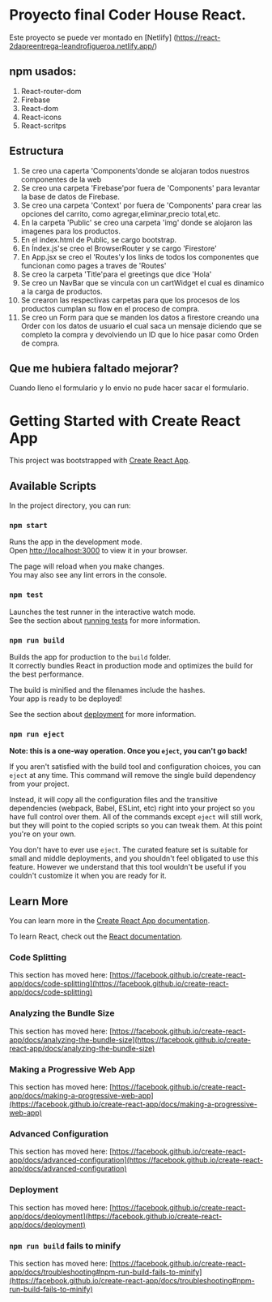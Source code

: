 # Proyecto final Coder House React.

Este proyecto se puede ver montado en [Netlify]
(https://react-2dapreentrega-leandrofigueroa.netlify.app/)

## npm usados:
1. React-router-dom
2. Firebase
3. React-dom
4. React-icons
5. React-scritps 

## Estructura
1. Se creo una caperta 'Components'donde se alojaran todos nuestros componentes de la web
2. Se creo una carpeta 'Firebase'por fuera de 'Components' para levantar la base de datos de Firebase.
3. Se creo una carpeta 'Context' por fuera de 'Components' para crear las opciones del carrito, como agregar,eliminar,precio total,etc.
4. En la carpeta 'Public' se creo una carpeta 'img' donde se alojaron las imagenes para los productos.
5. En el index.html de Public, se cargo bootstrap.
6. En Índex.js'se creo el BrowserRouter y se cargo 'Firestore'
7. En App.jsx se creo el 'Routes'y los links de todos los componentes que funcionan como pages a traves de 'Routes'
8. Se creo la carpeta 'Title'para el greetings que dice 'Hola'
9. Se creo un NavBar que se vincula con un cartWidget el cual es dinamico a la carga de productos.
10. Se crearon las respectivas carpetas para que los procesos de los productos cumplan su flow en el proceso de compra.
11. Se creo un Form para que se manden los datos a firestore creando una Order con los datos de usuario el cual saca un mensaje diciendo que se completo la compra y devolviendo un ID que lo hice pasar como Orden de compra.

## Que me hubiera faltado mejorar?
Cuando lleno el formulario y lo envio no pude hacer sacar el formulario.


# Getting Started with Create React App

This project was bootstrapped with [Create React App](https://github.com/facebook/create-react-app).

## Available Scripts

In the project directory, you can run:

### `npm start`

Runs the app in the development mode.\
Open [http://localhost:3000](http://localhost:3000) to view it in your browser.

The page will reload when you make changes.\
You may also see any lint errors in the console.

### `npm test`

Launches the test runner in the interactive watch mode.\
See the section about [running tests](https://facebook.github.io/create-react-app/docs/running-tests) for more information.

### `npm run build`

Builds the app for production to the `build` folder.\
It correctly bundles React in production mode and optimizes the build for the best performance.

The build is minified and the filenames include the hashes.\
Your app is ready to be deployed!

See the section about [deployment](https://facebook.github.io/create-react-app/docs/deployment) for more information.

### `npm run eject`

**Note: this is a one-way operation. Once you `eject`, you can't go back!**

If you aren't satisfied with the build tool and configuration choices, you can `eject` at any time. This command will remove the single build dependency from your project.

Instead, it will copy all the configuration files and the transitive dependencies (webpack, Babel, ESLint, etc) right into your project so you have full control over them. All of the commands except `eject` will still work, but they will point to the copied scripts so you can tweak them. At this point you're on your own.

You don't have to ever use `eject`. The curated feature set is suitable for small and middle deployments, and you shouldn't feel obligated to use this feature. However we understand that this tool wouldn't be useful if you couldn't customize it when you are ready for it.

## Learn More

You can learn more in the [Create React App documentation](https://facebook.github.io/create-react-app/docs/getting-started).

To learn React, check out the [React documentation](https://reactjs.org/).

### Code Splitting

This section has moved here: [https://facebook.github.io/create-react-app/docs/code-splitting](https://facebook.github.io/create-react-app/docs/code-splitting)

### Analyzing the Bundle Size

This section has moved here: [https://facebook.github.io/create-react-app/docs/analyzing-the-bundle-size](https://facebook.github.io/create-react-app/docs/analyzing-the-bundle-size)

### Making a Progressive Web App

This section has moved here: [https://facebook.github.io/create-react-app/docs/making-a-progressive-web-app](https://facebook.github.io/create-react-app/docs/making-a-progressive-web-app)

### Advanced Configuration

This section has moved here: [https://facebook.github.io/create-react-app/docs/advanced-configuration](https://facebook.github.io/create-react-app/docs/advanced-configuration)

### Deployment

This section has moved here: [https://facebook.github.io/create-react-app/docs/deployment](https://facebook.github.io/create-react-app/docs/deployment)

### `npm run build` fails to minify

This section has moved here: [https://facebook.github.io/create-react-app/docs/troubleshooting#npm-run-build-fails-to-minify](https://facebook.github.io/create-react-app/docs/troubleshooting#npm-run-build-fails-to-minify)
